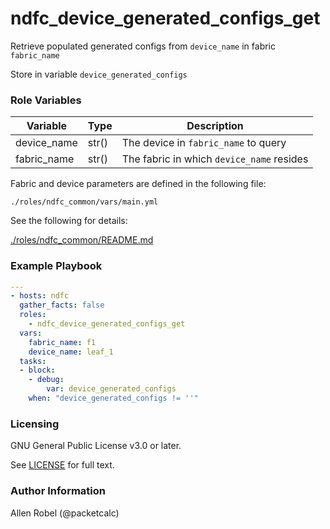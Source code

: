 # ndfc_device_generated_configs_get

Retrieve populated generated configs from ``device_name`` in fabric ``fabric_name``

Store in variable ``device_generated_configs``

### Role Variables

Variable        | Type  | Description
----------------|-------|----------------------------------------
device_name     | str() | The device in ``fabric_name`` to query
fabric_name     | str() | The fabric in which ``device_name`` resides

Fabric and device parameters are defined in the following file:

``./roles/ndfc_common/vars/main.yml``

See the following for details:

[./roles/ndfc_common/README.md](https://github.com/allenrobel/ndfc-roles/tree/master/roles/ndfc_common/README.md)


### Example Playbook

```yaml
---
- hosts: ndfc
  gather_facts: false
  roles:
    - ndfc_device_generated_configs_get
  vars:
    fabric_name: f1
    device_name: leaf_1
  tasks:
  - block:
    - debug:
        var: device_generated_configs
    when: "device_generated_configs != ''"
```

### Licensing

GNU General Public License v3.0 or later.

See [LICENSE](https://www.gnu.org/licenses/gpl-3.0.txt) for full text.

### Author Information

Allen Robel (@packetcalc)
